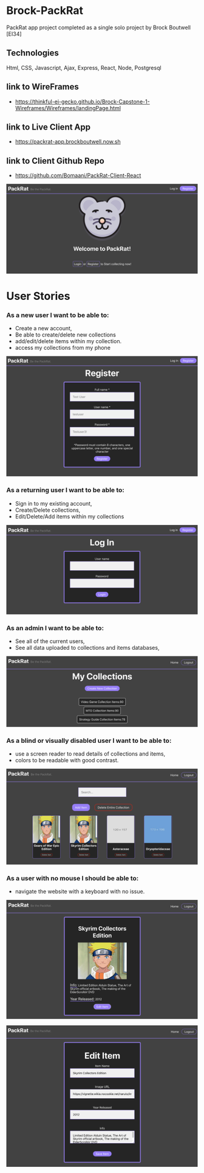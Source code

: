 # Brock-PackRat 

PackRat app project completed as a single solo project by Brock Boutwell [EI34]

## Technologies

Html, CSS, Javascript, Ajax, Express, React, Node, Postgresql

## link to WireFrames 
* https://thinkful-ei-gecko.github.io/Brock-Capstone-1-Wireframes/Wireframes/landingPage.html

## link to Live Client App 
* https://packrat-app.brockboutwell.now.sh

## link to Client Github Repo 
* https://github.com/Bomaani/PackRat-Client-React

![Packrat Landing Page](/images/screenshot1.png "PackRat")


# User Stories

### As a new user I want to be able to: 
*  Create a new account, 
*  Be able to create/delete new collections 
*  add/edit/delete items within my collection.
*  access my collections from my phone
  
![Packrat Registration Page](/images/screenshotReg.png "PackRat Registration")


### As a returning user I want to be able to:
*  Sign in to my existing account,
*  Create/Delete collections,
*  Edit/Delete/Add items within my collections
  
![Packrat Login Page](/images/screenshotLogin.png "PackRat Login")

### As an admin I want to be able to:
*  See all of the current users,
*  See all data uploaded to collections and items databases,

![Packrat Collections Page](/images/screenshotCOllectionsView.png "PackRat collections")

  
### As a blind or visually disabled user I want to be able to:
*  use a screen reader to read details of collections and items,
*  colors to be readable with good contrast.

![Packrat Item List  Page](/images/screenshotItemsView.png "PackRat Items")

  
### As a user with no mouse I should be able to:
*  navigate the website with a keyboard with no issue.

![Packrat Item Page](/images/screenshotItem.png "PackRat Item")

![Packrat Edit Item Page](/images/screenshot2.png "PackRat edit Item")
